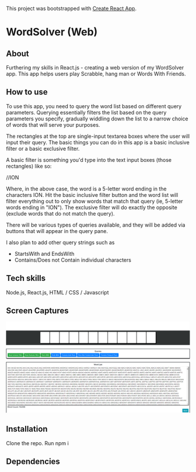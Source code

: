 This project was bootstrapped with [Create React App](https://github.com/facebook/create-react-app).

# WordSolver (Web)

## About

Furthering my skills in React.js - creating a web version of my WordSolver app.
This app helps users play Scrabble, hang man or Words With Friends.

## How to use

To use this app, you need to query the word list based on different query parameters. Querying essentially filters the list based on the 
query parameters you specify, gradually widdling down the list to a narrow choice of words that will serve your purposes.

The rectangles at the top are single-input textarea boxes where the user will input their query. The  basic things you can do in this app is a basic inclusive filter or a basic exclusive filter.

A basic filter is something you'd type into the text input boxes (those rectangles) like so:

//ION

Where, in the above case, the word is a 5-letter word ending in the characters ION. Hit the basic inclusive filter button and the word list will filter everything out to only show words that match that query (ie, 5-letter words ending in "ION"). The exclusive filter will do exactly the opposite (exclude words that do not match the query).

There will be various types of queries available, and they will be added via buttons that will appear in the query pane.

I also plan to add other query strings such as

- StartsWith and EndsWith
- Contains/Does not Contain individual characters

## Tech skills

Node.js,
React.js,
HTML / CSS / Javascript 

## Screen Captures
![Preliminary UI](https://github.com/davideastmond/wordsolver_web/blob/master/res/wordSolverJul222019.png?raw=true)


## Installation

Clone the repo.
Run npm i

## Dependencies
